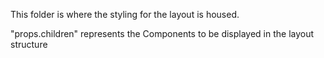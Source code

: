 This folder is where the styling for the layout is housed.

"props.children" represents the Components to be displayed in the layout structure